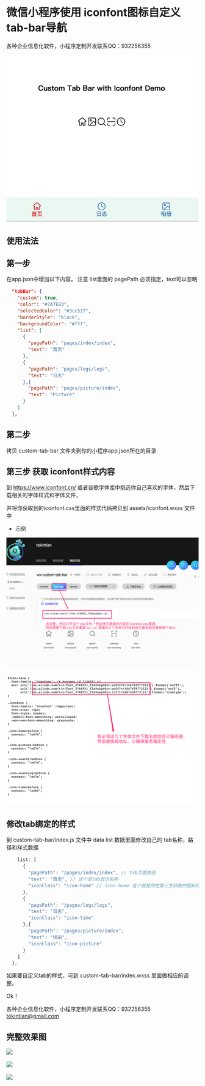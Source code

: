 # 微信小程序使用 iconfont图标自定义tab-bar导航



各种企业信息化软件，小程序定制开发联系QQ：932256355



![](./docs/wx-iconfont-tab-bar.png)



## 使用法法

## 第一步
在app.json中增加以下内容， 注意 list里面的 pagePath 必须指定，text可以忽略
~~~json
  "tabBar": {
    "custom": true,
    "color": "#7A7E83",
    "selectedColor": "#3cc51f",
    "borderStyle": "black",
    "backgroundColor": "#fff",
    "list": [
      {
        "pagePath": "pages/index/index",
        "text": "首页"
      },
      {
        "pagePath": "pages/logs/logs",
        "text": "日志"
      },{
        "pagePath": "pages/picture/index",
        "text": "Picture"
      }
    ]
  },
~~~

## 第二步
拷贝 custom-tab-bar 文件夹到你的小程序app.json所在的目录

## 第三步 获取 iconfont样式内容
到 https://www.iconfont.cn/  或者谷歌字体库中挑选你自己喜欢的字体，然后下载相关的字体样式和字体文件，

并将你获取到的iconfont.css里面的样式代码拷贝到  assets/iconfont.wxss 文件中

- 示例

![](./docs/project.png)

![](./docs/iconfont.png)

## 修改tab绑定的样式

到 custom-tab-bar/index.js 文件中 data list 数据里面修改自己的 tab名称，路径和样式数据

~~~js
    list: [
      {
        "pagePath": "/pages/index/index", // tab页面路径
        "text": "首页", // 这个是tab显示名称
        "iconClass": "icon-home" // icon-home 这个就是你在第三方获取的图标样式代码 根据实际修改
      },
      {
        "pagePath": "/pages/logs/logs",
        "text": "日志",
        "iconClass": "icon-time"
      },{
        "pagePath": "/pages/picture/index",
        "text": "相册",
        "iconClass": "icon-picture"
      }
    ]
  },
~~~

如果要自定义tab的样式，可到 custom-tab-bar/index.wxss 里面做相应的调整。



Ok！



各种企业信息化软件，小程序定制开发联系QQ：932256355   tekintian@gmail.com



## 完整效果图

![](https://i.imgtg.com/2022/11/03/RmUIj.md.png)

![](https://i.imgtg.com/2022/11/03/Rmbhp.md.png)






![](https://i.imgtg.com/2022/11/03/RmxjY.md.png)